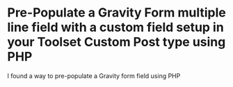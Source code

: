 # Pre-Populate a Gravity Form multiple line field with a custom field setup in your Toolset Custom Post type using PHP

I found a way to pre-populate a Gravity form field using PHP

